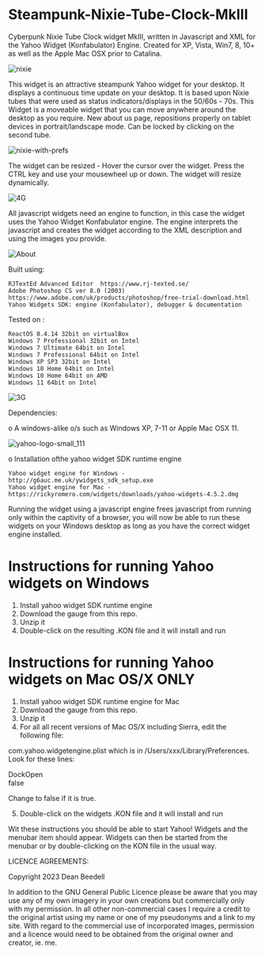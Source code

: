 # Steampunk-Nixie-Tube-Clock-MkIII

 Cyberpunk Nixie Tube Clock widget MkIII, written in Javascript and XML for the Yahoo 
 Widget (Konfabulator) Engine. Created for XP, Vista, Win7, 8, 10+ as well as the 
 Apple Mac OSX prior to Catalina.
 
![nixie](https://github.com/yereverluvinunclebert/Steampunk-Nixie-Tube-Clock-MkIII/assets/2788342/1c3de5c1-84b7-4b22-9508-eeeed78e049b)

 This widget is an attractive steampunk Yahoo widget for your desktop. It 
 displays a continuous time update on your desktop. It is based upon Nixie tubes 
 that were used as status indicators/displays in the 50/60s - 70s. This Widget 
 is a moveable widget that you can move anywhere around the desktop as you 
 require. New about us page, repositions properly on tablet devices in 
 portrait/landscape mode. Can be locked by clicking on the second tube.
 
 ![nixie-with-prefs](https://github.com/yereverluvinunclebert/Steampunk-Nixie-Tube-Clock-MkIII/assets/2788342/54dc31c6-95ea-4d73-bdf9-625444cb6663)


 The widget can be resized - Hover the cursor over the widget. Press the CTRL key 
 and use your mousewheel up or down. The widget will resize dynamically.
 
![4G](https://github.com/yereverluvinunclebert/Steampunk-Nixie-Tube-Clock-MkIII/assets/2788342/cdc865b5-6dac-4205-ad34-78214646d06c)

 All javascript widgets need an engine to function, in this case the widget uses 
 the Yahoo Widget Konfabulator engine. The engine interprets the javascript and 
 creates the widget according to the XML description and using the images you 
 provide. 

![About](https://github.com/yereverluvinunclebert/Steampunk-Nixie-Tube-Clock-MkIII/assets/2788342/24be856a-a976-4b30-b46f-86b5a61a1e99)

Built using: 

	RJTextEd Advanced Editor  https://www.rj-texted.se/ 
	Adobe Photoshop CS ver 8.0 (2003)  https://www.adobe.com/uk/products/photoshop/free-trial-download.html 
	Yahoo Widgets SDK: engine (Konfabulator), debugger & documentation
	
Tested on :

	ReactOS 0.4.14 32bit on virtualBox    
	Windows 7 Professional 32bit on Intel    
	Windows 7 Ultimate 64bit on Intel    
	Windows 7 Professional 64bit on Intel    
	Windows XP SP3 32bit on Intel    
	Windows 10 Home 64bit on Intel    
	Windows 10 Home 64bit on AMD    
	Windows 11 64bit on Intel  
  
  ![3G](https://github.com/yereverluvinunclebert/Steampunk-Nixie-Tube-Clock-MkIII/assets/2788342/e292e9cc-65c4-4b01-ad86-e80eca548702)
 
 Dependencies:
 
 o A windows-alike o/s such as Windows XP, 7-11 or Apple Mac OSX 11.    	
 
 ![yahoo-logo-small_111](https://github.com/yereverluvinunclebert/Steampunk-Nixie-Tube-Clock-MkIII/assets/2788342/520d15a2-85e9-4601-9f8f-6600d7819f56)
 
 o Installation ofthe yahoo widget SDK runtime engine  
 
	Yahoo widget engine for Windows - http://g6auc.me.uk/ywidgets_sdk_setup.exe  
	Yahoo widget engine for Mac - https://rickyromero.com/widgets/downloads/yahoo-widgets-4.5.2.dmg
 
 Running the widget using a javascript engine frees javascript from running only 
 within the captivity of a browser, you will now be able to run these widgets on 
 your Windows desktop as long as you have the correct widget engine installed.
  
 Instructions for running Yahoo widgets on Windows
 =================================================
 
 1. Install yahoo widget SDK runtime engine
 2. Download the gauge from this repo.
 3. Unzip it
 4. Double-click on the resulting .KON file and it will install and run
 
 Instructions for running Yahoo widgets on Mac OS/X ONLY
 ========================================================
 
 1. Install yahoo widget SDK runtime engine for Mac
 2. Download the gauge from this repo.
 3. Unzip it
 4. For all all recent versions of Mac OS/X including Sierra, edit the following 
 file:
 
 com.yahoo.widgetengine.plist which is in /Users/xxx/Library/Preferences. Look 
 for these lines: 
    
   <key>DockOpen</key>  
   <string>false</string>  
 
 Change to false if it is true.
 
 5. Double-click on the widgets .KON file and it will install and run
 
 Wit these instructions you should be able to start Yahoo! Widgets and the 
 menubar item should appear. Widgets can then be started from the menubar or by 
 double-clicking on the KON file in the usual way.
 

 
 LICENCE AGREEMENTS:
 
 Copyright 2023 Dean Beedell
 
 In addition to the GNU General Public Licence please be aware that you may use
 any of my own imagery in your own creations but commercially only with my
 permission. In all other non-commercial cases I require a credit to the
 original artist using my name or one of my pseudonyms and a link to my site.
 With regard to the commercial use of incorporated images, permission and a
 licence would need to be obtained from the original owner and creator, ie. me.
 
